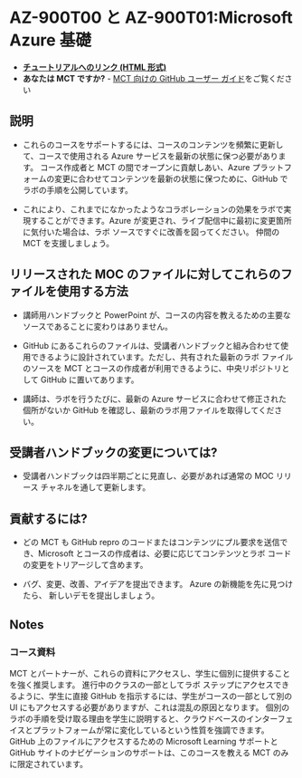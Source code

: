 # <a name="az-900t00-and-az-900t01-microsoft-azure-fundamentals"></a>AZ-900T00 と AZ-900T01:Microsoft Azure 基礎

- **[チュートリアルへのリンク (HTML 形式)](https://microsoftlearning.github.io/AZ-900T0x-MicrosoftAzureFundamentals/)**
- **あなたは MCT ですか?** - [MCT 向けの GitHub ユーザー ガイド](https://microsoftlearning.github.io/MCT-User-Guide/)をご覧ください

## <a name="what-are-we-doing"></a>説明

- これらのコースをサポートするには、コースのコンテンツを頻繁に更新して、コースで使用される Azure サービスを最新の状態に保つ必要があります。  コース作成者と MCT の間でオープンに貢献しあい、Azure プラットフォームの変更に合わせてコンテンツを最新の状態に保つために、GitHub でラボの手順を公開しています。

- これにより、これまでになかったようなコラボレーションの効果をラボで実現することができます。Azure が変更され、ライブ配信中に最初に変更箇所に気付いた場合は、ラボ ソースですぐに改善を図ってください。  仲間の MCT を支援しましょう。

## <a name="how-should-i-use-these-files-relative-to-the-released-moc-files"></a>リリースされた MOC のファイルに対してこれらのファイルを使用する方法

- 講師用ハンドブックと PowerPoint が、コースの内容を教えるための主要なソースであることに変わりはありません。

- GitHub にあるこれらのファイルは、受講者ハンドブックと組み合わせて使用できるように設計されています。ただし、共有された最新のラボ ファイルのソースを MCT とコースの作成者が利用できるように、中央リポジトリとして GitHub に置いてあります。

- 講師は、ラボを行うたびに、最新の Azure サービスに合わせて修正された個所がないか GitHub を確認し、最新のラボ用ファイルを取得してください。

## <a name="what-about-changes-to-the-student-handbook"></a>受講者ハンドブックの変更については?

- 受講者ハンドブックは四半期ごとに見直し、必要があれば通常の MOC リリース チャネルを通して更新します。

## <a name="how-do-i-contribute"></a>貢献するには?

- どの MCT も GitHub repro のコードまたはコンテンツにプル要求を送信でき、Microsoft とコースの作成者は、必要に応じてコンテンツとラボ コードの変更をトリアージして含めます。

- バグ、変更、改善、アイデアを提出できます。  Azure の新機能を先に見つけたら、  新しいデモを提出しましょう。

## <a name="notes"></a>Notes

### <a name="classroom-materials"></a>コース資料

MCT とパートナーが、これらの資料にアクセスし、学生に個別に提供することを強く推奨します。  進行中のクラスの一部としてラボ ステップにアクセスできるように、学生に直接 GitHub を指示するには、学生がコースの一部として別の UI にもアクセスする必要がありますが、これは混乱の原因となります。 個別のラボの手順を受け取る理由を学生に説明すると、クラウドベースのインターフェイスとプラットフォームが常に変化しているという性質を強調できます。 GitHub 上のファイルにアクセスするための Microsoft Learning サポートと GitHub サイトのナビゲーションのサポートは、このコースを教える MCT のみに限定されています。
